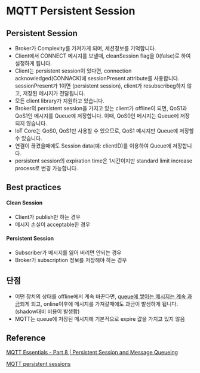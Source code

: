 # MQTT Persistent Session

## Persistent Session

- Broker가 Complexity를 가져가게 되며, 세션정보를 기억합니다.
- Client에서 CONNECT 메시지를 보낼때, cleanSession flag을 0(false)로 하여 설정하게 됩니다.
- Client는 persistent session이 있다면, connection acknowledged(CONNACK)에 sessionPresent attribute를 사용합니다. sessionPresent가 1이면 (persistent session), client가 resubscribeg하지 않고, 저장된 메시지가 전달됩니다. 
- 모든 client library가 지원하고 있습니다. 
- Broker의 persistent session을 가지고 있는 client가 offline이 되면, QoS1과 QoS1인 메시지를 Queue에 저장합니다. 이때, QoS0인 메시지는 Queue에 저장되지 않습니다. 
- IoT Core는 QoS0, QoS1만 사용할 수 있으므로, QoS1 메시지만 Queue에 저장할수 있습니다. 
- 연결이 끊겼을때에도 Session data(예: clientID)를 이용하여 Queue에 저장합니다. 
- persistent session의 expiration time은 1시간이지만 standard limit increase process로 변경 가능합니다. 

## Best practices

#### Clean Session

- Client가 publish만 하는 경우
- 메시지 손실이 acceptable한 경우

#### Persistent Session

- Subscriber가 메시지를 잃어 버리면 안되는 경우
- Broker가 subscription 정보를 저장해야 하는 경우



## 단점

- 어떤 장치의 상태를 offline에서 계속 바꾼다면, [queue에 쌓이는 메시지는 계속 과금](https://aws.amazon.com/ko/iot-core/pricing/#Messaging)되게 되고, online이후에 메시지를 가져갈때에도 과금이 발생하게 됩니다. (shadow대비 비용이 발생함) 
- MQTT는 queue에 저장된 메시지에 기본적으로 expire 값을 가지고 있지 않음 

## Reference

[MQTT Essentials - Part 8 | Persistent Session and Message Queueing](https://www.youtube.com/watch?v=2ETj1fM7-ZA)


[MQTT persistent sessions](https://docs.aws.amazon.com/iot/latest/developerguide/mqtt.html)
